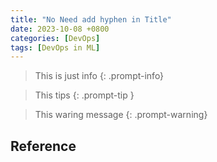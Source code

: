 ```yaml
---
title: "No Need add hyphen in Title"
date: 2023-10-08 +0800
categories: [DevOps]
tags: [DevOps in ML]
---
```


>This is just  info
{: .prompt-info}

>This tips
{: .prompt-tip }

>This waring message
{: .prompt-warning}

## Reference
